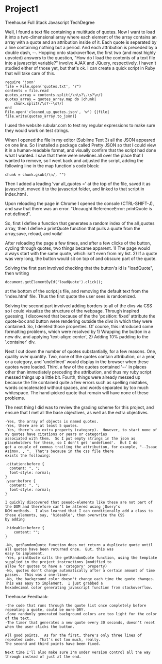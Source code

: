 # Project1
Treehouse Full Stack Javascript TechDegree

Well, I found a text file containing a multitude of quotes.  Now I want to load it into a two-dimensional array where each element of the array contains an array with a quote and an attribution inside of it.  Each quote is separated by a line containing nothing but a period.  And each attribution is preceded by a double dash, --.  Hopping onto stackoverflow, the first two (and most highly upvoted) answers to the question, "How do I load the contents of a text file into a javascript variable?" involve AJAX and JQuery, respectively.  I haven't studied either of those yet, but that's ok.  I can create a quick script in Ruby that will take care of this.

	require 'json'
	file = File.open('quotes.txt', "r")
	contents = file.read
	quotes_array = contents.split(/\n\s?\.\s?\n/)
	quotes_array = quotes_array.map do |chunk|
		chunk.split(/\s?--\s?/)
	end
	File.open('cleaned_up_quotes.json', 'w') {|file| file.write(quotes_array.to_json)}

I used the website rubular.com to test my regular expressions to make sure they would work on test strings.  

When I opened the file in my editor (Sublime Text 3) all the JSON appeared on one line.  So I installed a package called Pretty JSON so that I could view it in a human-readable format, and visually confirm that the script had done what I wanted.  I saw that there were newlines all over the place that I wanted to remove, so I went back and adjusted the script, adding the following line in the map function's code block:

	chunk = chunk.gsub(/\n/, "")

Then I added a leading 'var all_quotes =' at the top of the file, saved it as javascript, moved it to the javascript folder, and linked to that script in index.html .  

Upon reloading the page in Chrome I opened the console (CTRL-SHIFT-J), and saw that there was an error.  "Uncaught ReferenceError: printQuote is not defined".  

So, first I define a function that generates a random index of the all_quotes array, then I define a printQuote function that pulls a quote from the array,save, reload, and voila!

After reloading the page a few times, and after a few clicks of the button, cycling through quotes, two things became apparent.  1) The page would always start with the same quote, which isn't even from my list.  2) If a quote was very long, the button would sit on top of and obscure part of the quote. 

Solving the first part involved checking that the button's id is "loadQuote", then writing 

	document.getElementById('loadQuote').click();

at the bottom of the script.js file, and removing the default text from the 'index.html' file. Thus the first quote the user sees is randomized.  

Solving the second part involved adding borders to all of the divs via CSS so I could visualize the structure of the webpage.  Through inspired guessing, I discovered that because of the the 'position: fixed' attribute the quote-box and button were rendering outside the divs in which they were contained.  So, I deleted those properties.  Of course, this introduced some formatting problems, which were resolved by 1) Wrapping the button in a new div, and applying 'text-align: center', 2) Adding 10% padding to the '.container' div.    

Next I cut down the number of quotes substantially, for a few reasons.  One, quality over quantity.  Two, none of the quotes contain attribution, or a year, or a category, and 'undefined' would display in the browser when these quotes were loaded.  Third, a few of the quotes contained '--' in places other than immediately preceding the attribution, and thus my ruby script messed things up a little bit.  Fourth, things were already messed up because the file contained quite a few errors such as spelling mistakes, words concatenated without spaces, and words separated by too much whitespace.  The hand-picked quote that remain will have none of these problems.   

The next thing I did was to review the grading scheme for this project, and ensure that I met all the base objectives, as well as the extra objectives.  

	-Yes, the array of objects is named quotes.  
	-Yes, there are at least 5 quotes.  
	-Yes, there's an extra property (category).  However, to start none of my quotes have citations or years or categories
	associated with them.  So I put empty strings in the json as placeholders for these, so I don't get 'undefined'.  But I do 
	get a couple of commas trailing the attribution, for example, "--Isaac Asimov, , ".  That's because in the css file there 
	exists the following: 

	.citation:before {
	  content: ", ";
	  font-style: normal;
	}
	.year:before {
	  content: ", ";
	  font-style: normal;
	}

	I quickly discovered that pseudo-elements like these are not part of the DOM and therefore can't be altered using jQuery's 
	DOM methods.  I also learned that I can conditionally add a class to these elements, say, 'hideable', then overwrite the CSS 
	by adding 

	.hideable:before {
		content: "";
	}

	-No, getRandomQuote function does not return a duplicate quote until all quotes have been returned once.  But, this was 
	easy to implement.  
	-Yes, printQuote calls the getRandomQuote function, using the template supplied in the project instructions (modified to 
	allow for quotes to have a 'category' property)
	-No, quotes don't change automatically after a certain amount of time passes.  This was a one-liner.  
	-No, the background color doesn't change each time the quote changes.  This was easy to implement.  I just grabbed a 
	hexadecimal color generating javascript function from stackoverflow.  


Treehouse Feedback:  

	-the code that runs through the quote list once completely before repeating a quote, could be more DRY.
	-Some randomly generated background colors are too light for the color of the text.
	-The timer that generates a new quote every 30 seconds, doesn't reset when the user clicks the button.

	All good points.  As for the first, there's only three lines of repeated code.  That's not too much, really.  
	The second and third points have been fixed.  

	Next time I'll also make sure I'm under version control all the way through instead of just at the end.  

